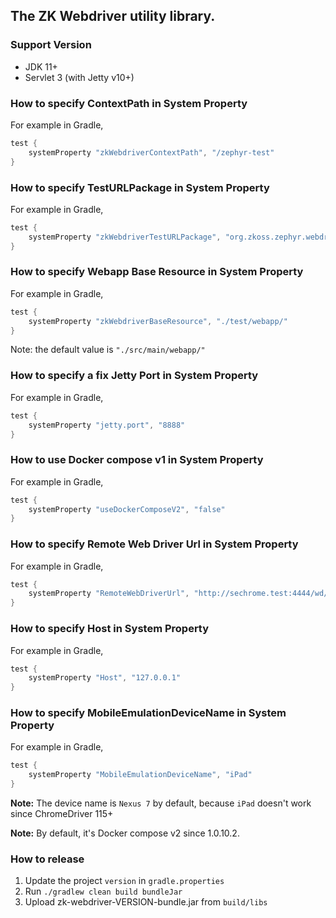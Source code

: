 The ZK Webdriver utility library.
-----

### Support Version
* JDK 11+
* Servlet 3 (with Jetty v10+)

### How to specify ContextPath in System Property
For example in Gradle,
```gradle
test {
    systemProperty "zkWebdriverContextPath", "/zephyr-test"
}
```

### How to specify TestURLPackage in System Property
For example in Gradle,
```gradle
test {
    systemProperty "zkWebdriverTestURLPackage", "org.zkoss.zephyr.webdriver"
}
```

### How to specify Webapp Base Resource in System Property
For example in Gradle,
```gradle
test {
    systemProperty "zkWebdriverBaseResource", "./test/webapp/"
}
```
Note: the default value is `"./src/main/webapp/"`

### How to specify a fix Jetty Port in System Property
For example in Gradle,
```gradle
test {
    systemProperty "jetty.port", "8888"
}
```

### How to use Docker compose v1 in System Property
For example in Gradle,
```gradle
test {
    systemProperty "useDockerComposeV2", "false"
}
```

### How to specify Remote Web Driver Url in System Property
For example in Gradle,
```gradle
test {
    systemProperty "RemoteWebDriverUrl", "http://sechrome.test:4444/wd/hub"
}
```

### How to specify Host in System Property
For example in Gradle,
```gradle
test {
    systemProperty "Host", "127.0.0.1"
}
```

### How to specify MobileEmulationDeviceName in System Property
For example in Gradle,
```gradle
test {
    systemProperty "MobileEmulationDeviceName", "iPad"
}
```
**Note:** The device name is `Nexus 7` by default, because `iPad` doesn't work since ChromeDriver 115+


**Note:** By default, it's Docker compose v2 since 1.0.10.2. 
### How to release
1. Update the project `version` in `gradle.properties`
2. Run `./gradlew clean build bundleJar`
3. Upload zk-webdriver-VERSION-bundle.jar from `build/libs`